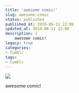 ```yaml
---
title: 'awesome comic!'
slug: awesome-comic
status: published
published_at: 2010-06-11 22:08
updated_at: 2010-06-11 22:08
description: |
    awesome comic!
legacy: true
categories:
- Tumblr
tags:
- tumblr
---
```


<p><img decoding="async" src="http://25.media.tumblr.com/tumblr_l3unk2A90O1qarnwvo1_500.jpg"/></p>
<p>awesome comic!</p>